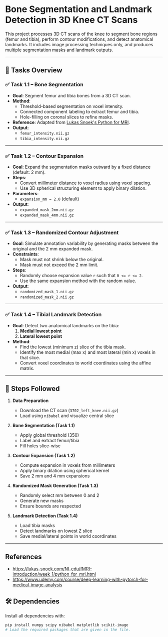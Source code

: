 # Bone Segmentation and Landmark Detection in 3D Knee CT Scans

This project processes 3D CT scans of the knee to segment bone regions (femur and tibia), perform contour modifications, and detect anatomical landmarks. It includes image processing techniques only, and produces multiple segmentation masks and landmark outputs.


---

## 📌 Tasks Overview

### ✅ Task 1.1 – Bone Segmentation

- **Goal**: Segment femur and tibia bones from a 3D CT scan.
- **Method**: 
  - Threshold-based segmentation on voxel intensity.
  - Connected component labeling to extract femur and tibia.
  - Hole-filling on coronal slices to refine masks.
- **Reference**: Adapted from [Lukas Snoek's Python for MRI](https://lukas-snoek.com/NI-edu/fMRI-introduction/week_1/python_for_mri.html).
- **Output**:
  - `femur_intensity.nii.gz`
  - `tibia_intensity.nii.gz`

---

### ✅ Task 1.2 – Contour Expansion

- **Goal**: Expand the segmentation masks outward by a fixed distance (default: 2 mm).
- **Steps**:
  - Convert millimeter distance to voxel radius using voxel spacing.
  - Use 3D spherical structuring element to apply binary dilation.
- **Parameters**:
  - `expansion_mm = 2.0` (default)
- **Output**:
  - `expanded_mask_2mm.nii.gz`
  - `expanded_mask_4mm.nii.gz`

---

### ✅ Task 1.3 – Randomized Contour Adjustment

- **Goal**: Simulate annotation variability by generating masks between the original and the 2 mm expanded mask.
- **Constraints**:
  - Mask must not shrink below the original.
  - Mask must not exceed the 2 mm limit.
- **Steps**:
  - Randomly choose expansion value `r` such that `0 <= r <= 2`.
  - Use the same expansion method with the random value.
- **Output**:
  - `randomized_mask_1.nii.gz`
  - `randomized_mask_2.nii.gz`

---

### ✅ Task 1.4 – Tibial Landmark Detection

- **Goal**: Detect two anatomical landmarks on the tibia:
  1. **Medial lowest point**
  2. **Lateral lowest point**
- **Method**:
  - Find the lowest (minimum z) slice of the tibia mask.
  - Identify the most medial (max x) and most lateral (min x) voxels in that slice.
  - Convert voxel coordinates to world coordinates using the affine matrix.


---

## 🔄 Steps Followed

1. **Data Preparation**
   - Download the CT scan (`3702_left_knee.nii.gz`)
   - Load using `nibabel` and visualize central slice

2. **Bone Segmentation (Task 1.1)**
   - Apply global threshold (350)
   - Label and extract femur/tibia
   - Fill holes slice-wise

3. **Contour Expansion (Task 1.2)**
   - Compute expansion in voxels from millimeters
   - Apply binary dilation using spherical kernel
   - Save 2 mm and 4 mm expansions

4. **Randomized Mask Generation (Task 1.3)**
   - Randomly select mm between 0 and 2
   - Generate new masks
   - Ensure bounds are respected

5. **Landmark Detection (Task 1.4)**
   - Load tibia masks
   - Detect landmarks on lowest Z slice
   - Save medial/lateral points in world coordinates

---

## References
- https://lukas-snoek.com/NI-edu/fMRI-introduction/week_1/python_for_mri.html
- https://www.udemy.com/course/deep-learning-with-pytorch-for-medical-image-analysis

  
## 🛠️ Dependencies

Install all dependencies with:

```bash
pip install numpy scipy nibabel matplotlib scikit-image
# Load the required packages that are given in the file. 

